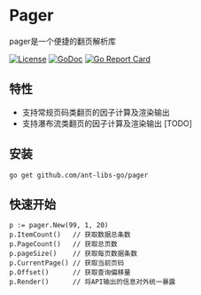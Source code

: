 # Pager

pager是一个便捷的翻页解析库

[![License](https://img.shields.io/:license-apache%202-blue.svg)](https://opensource.org/licenses/Apache-2.0)
[![GoDoc](https://godoc.org/github.com/ant-libs-go/pager?status.png)](http://godoc.org/github.com/ant-libs-go/pager)
[![Go Report Card](https://goreportcard.com/badge/github.com/ant-libs-go/pager)](https://goreportcard.com/report/github.com/ant-libs-go/pager)

## 特性

* 支持常规页码类翻页的因子计算及渲染输出
* 支持瀑布流类翻页的因子计算及渲染输出 [TODO]

## 安装

	go get github.com/ant-libs-go/pager

## 快速开始

```golang
p := pager.New(99, 1, 20)
p.ItemCount()   // 获取数据总条数
p.PageCount()   // 获取总页数
p.pageSize()    // 获取每页数据条数
p.CurrentPage() // 获取当前页码
p.Offset()      // 获取查询偏移量
p.Render()      // 将API输出的信息对外统一暴露
```

